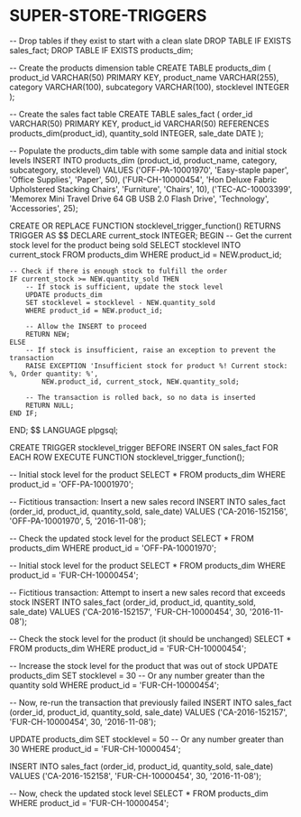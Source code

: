 # SUPER-STORE-TRIGGERS
-- Drop tables if they exist to start with a clean slate
DROP TABLE IF EXISTS sales_fact;
DROP TABLE IF EXISTS products_dim;

-- Create the products dimension table
CREATE TABLE products_dim (
    product_id VARCHAR(50) PRIMARY KEY,
    product_name VARCHAR(255),
    category VARCHAR(100),
    subcategory VARCHAR(100),
    stocklevel INTEGER
);

-- Create the sales fact table
CREATE TABLE sales_fact (
    order_id VARCHAR(50) PRIMARY KEY,
    product_id VARCHAR(50) REFERENCES products_dim(product_id),
    quantity_sold INTEGER,
    sale_date DATE
);

-- Populate the products_dim table with some sample data and initial stock levels
INSERT INTO products_dim (product_id, product_name, category, subcategory, stocklevel) VALUES
('OFF-PA-10001970', 'Easy-staple paper', 'Office Supplies', 'Paper', 50),
('FUR-CH-10000454', 'Hon Deluxe Fabric Upholstered Stacking Chairs', 'Furniture', 'Chairs', 10),
('TEC-AC-10003399', 'Memorex Mini Travel Drive 64 GB USB 2.0 Flash Drive', 'Technology', 'Accessories', 25);

CREATE OR REPLACE FUNCTION stocklevel_trigger_function()
RETURNS TRIGGER AS $$
DECLARE
    current_stock INTEGER;
BEGIN
    -- Get the current stock level for the product being sold
    SELECT stocklevel INTO current_stock
    FROM products_dim
    WHERE product_id = NEW.product_id;

    -- Check if there is enough stock to fulfill the order
    IF current_stock >= NEW.quantity_sold THEN
        -- If stock is sufficient, update the stock level
        UPDATE products_dim
        SET stocklevel = stocklevel - NEW.quantity_sold
        WHERE product_id = NEW.product_id;
        
        -- Allow the INSERT to proceed
        RETURN NEW;
    ELSE
        -- If stock is insufficient, raise an exception to prevent the transaction
        RAISE EXCEPTION 'Insufficient stock for product %! Current stock: %, Order quantity: %',
            NEW.product_id, current_stock, NEW.quantity_sold;
        
        -- The transaction is rolled back, so no data is inserted
        RETURN NULL;
    END IF;
END;
$$ LANGUAGE plpgsql;

CREATE TRIGGER stocklevel_trigger
BEFORE INSERT ON sales_fact
FOR EACH ROW
EXECUTE FUNCTION stocklevel_trigger_function();


-- Initial stock level for the product
SELECT * FROM products_dim WHERE product_id = 'OFF-PA-10001970';

-- Fictitious transaction: Insert a new sales record
INSERT INTO sales_fact (order_id, product_id, quantity_sold, sale_date) VALUES
('CA-2016-152156', 'OFF-PA-10001970', 5, '2016-11-08');

-- Check the updated stock level for the product
SELECT * FROM products_dim WHERE product_id = 'OFF-PA-10001970';

-- Initial stock level for the product
SELECT * FROM products_dim WHERE product_id = 'FUR-CH-10000454';

-- Fictitious transaction: Attempt to insert a new sales record that exceeds stock
INSERT INTO sales_fact (order_id, product_id, quantity_sold, sale_date) VALUES
('CA-2016-152157', 'FUR-CH-10000454', 30, '2016-11-08');

-- Check the stock level for the product (it should be unchanged)
SELECT * FROM products_dim WHERE product_id = 'FUR-CH-10000454';

-- Increase the stock level for the product that was out of stock
UPDATE products_dim
SET stocklevel = 30 -- Or any number greater than the quantity sold
WHERE product_id = 'FUR-CH-10000454';

-- Now, re-run the transaction that previously failed
INSERT INTO sales_fact (order_id, product_id, quantity_sold, sale_date) VALUES
('CA-2016-152157', 'FUR-CH-10000454', 30, '2016-11-08');

UPDATE products_dim
SET stocklevel = 50 -- Or any number greater than 30
WHERE product_id = 'FUR-CH-10000454';

INSERT INTO sales_fact (order_id, product_id, quantity_sold, sale_date) VALUES
('CA-2016-152158', 'FUR-CH-10000454', 30, '2016-11-08');

-- Now, check the updated stock level
SELECT * FROM products_dim WHERE product_id = 'FUR-CH-10000454';
